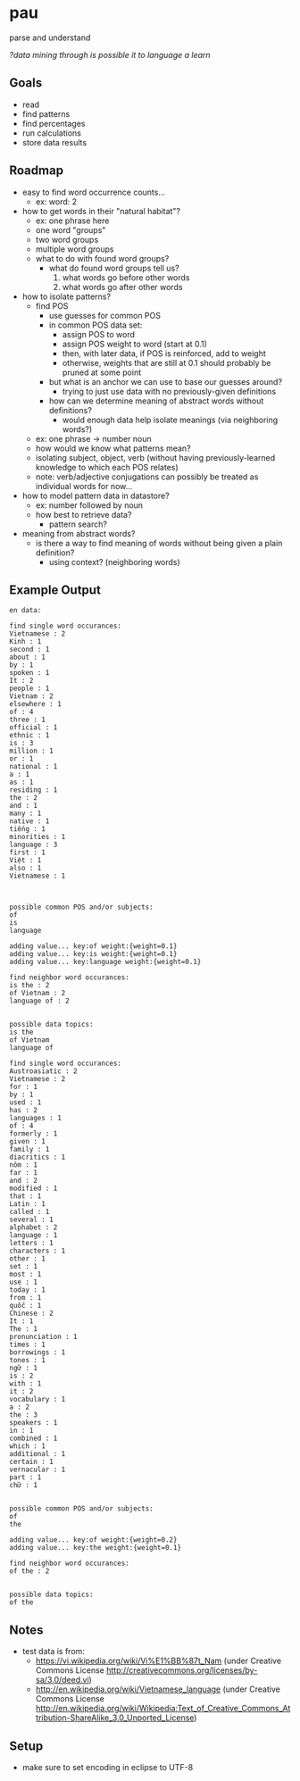 pau
===

parse and understand

_?data mining through is possible it to language a learn_

## Goals

- read
- find patterns
- find percentages
- run calculations
- store data results

## Roadmap

- easy to find word occurrence counts...
  - ex: word: 2
- how to get words in their "natural habitat"?
  - ex: one phrase here
  - one word "groups"
  - two word groups
  - multiple word groups
  - what to do with found word groups?
    - what do found word groups tell us?
      1. what words go before other words
      2. what words go after other words
- how to isolate patterns?
  - find POS
    - use guesses for common POS
    - in common POS data set:
      - assign POS to word
      - assign POS weight to word (start at 0.1)
      - then, with later data, if POS is reinforced, add to weight
      - otherwise, weights that are still at 0.1 should probably be pruned at some point
    - but what is an anchor we can use to base our guesses around?
      - trying to just use data with no previously-given definitions
    - how can we determine meaning of abstract words without definitions?
      - would enough data help isolate meanings (via neighboring words?)
  - ex: one phrase -> number noun
  - how would we know what patterns mean?
  - isolating subject, object, verb (without having previously-learned knowledge to which each POS relates)
  - note: verb/adjective conjugations can possibly be treated as individual words for now...
- how to model pattern data in datastore?
  - ex: number followed by noun
  - how best to retrieve data?
    - pattern search?
- meaning from abstract words?
  - is there a way to find meaning of words without being given a plain definition?
    - using context? (neighboring words)
    

## Example Output

    en data:

    find single word occurances:
    Vietnamese : 2
    Kinh : 1
    second : 1
    about : 1
    by : 1
    spoken : 1
    It : 2
    people : 1
    Vietnam : 2
    elsewhere : 1
    of : 4
    three : 1
    official : 1
    ethnic : 1
    is : 3
    million : 1
    or : 1
    national : 1
    a : 1
    as : 1
    residing : 1
    the : 2
    and : 1
    many : 1
    native : 1
    tiếng : 1
    minorities : 1
    language : 3
    first : 1
    Việt : 1
    also : 1﻿
    Vietnamese : 1
    


    possible common POS and/or subjects:
    of
    is
    language

    adding value... key:of weight:{weight=0.1}
    adding value... key:is weight:{weight=0.1}
    adding value... key:language weight:{weight=0.1}

    find neighbor word occurances:
    is the : 2
    of Vietnam : 2
    language of : 2


    possible data topics:
    is the
    of Vietnam
    language of

    find single word occurances:
    Austroasiatic : 2
    Vietnamese : 2
    for : 1
    by : 1
    used : 1
    has : 2
    languages : 1
    of : 4
    formerly : 1
    given : 1
    family : 1
    diacritics : 1
    nôm : 1
    far : 1
    and : 2
    modified : 1
    that : 1
    Latin : 1
    called : 1
    several : 1
    alphabet : 2
    language : 1
    letters : 1
    characters : 1
    other : 1
    set : 1
    most : 1
    use : 1
    today : 1
    from : 1
    quốc : 1
    Chinese : 2
    It : 1
    The : 1
    pronunciation : 1
    times : 1
    borrowings : 1
    tones : 1
    ngữ : 1
    is : 2
    with : 1
    it : 2
    vocabulary : 1
    a : 2
    the : 3
    speakers : 1
    in : 1
    combined : 1
    which : 1
    additional : 1
    certain : 1
    vernacular : 1
    part : 1
    chữ : 1


    possible common POS and/or subjects:
    of
    the

    adding value... key:of weight:{weight=0.2}
    adding value... key:the weight:{weight=0.1}

    find neighbor word occurances:
    of the : 2


    possible data topics:
    of the

## Notes

- test data is from:
  - https://vi.wikipedia.org/wiki/Vi%E1%BB%87t_Nam (under Creative Commons License http://creativecommons.org/licenses/by-sa/3.0/deed.vi)
  - http://en.wikipedia.org/wiki/Vietnamese_language (under Creative Commons License http://en.wikipedia.org/wiki/Wikipedia:Text_of_Creative_Commons_Attribution-ShareAlike_3.0_Unported_License)
  
## Setup

- make sure to set encoding in eclipse to UTF-8
